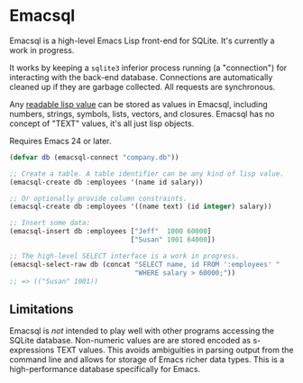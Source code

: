 # Emacsql

Emacsql is a high-level Emacs Lisp front-end for SQLite. It's
currently a work in progress.

It works by keeping a `sqlite3` inferior process running (a
"connection") for interacting with the back-end database. Connections
are automatically cleaned up if they are garbage collected. All
requests are synchronous.

Any [readable lisp value][readable] can be stored as values in
Emacsql, including numbers, strings, symbols, lists, vectors, and
closures. Emacsql has no concept of "TEXT" values, it's all just lisp
objects.

Requires Emacs 24 or later.

```el
(defvar db (emacsql-connect "company.db"))

;; Create a table. A table identifier can be any kind of lisp value.
(emacsql-create db :employees '(name id salary))

;; Or optionally provide column constraints.
(emacsql-create db :employees '((name text) (id integer) salary))

;; Insert some data:
(emacsql-insert db :employees ["Jeff"  1000 60000]
                              ["Susan" 1001 64000])

;; The high-level SELECT interface is a work in progress.
(emacsql-select-raw db (concat "SELECT name, id FROM ':employees' "
                               "WHERE salary > 60000;"))
;; => (("Susan" 1001))
```

## Limitations

Emacsql is *not* intended to play well with other programs accessing
the SQLite database. Non-numeric values are are stored encoded as
s-expressions TEXT values. This avoids ambiguities in parsing output
from the command line and allows for storage of Emacs richer data
types. This is a high-performance database specifically for Emacs.


[readable]: http://nullprogram.com/blog/2013/12/30/#almost_everything_prints_readably
